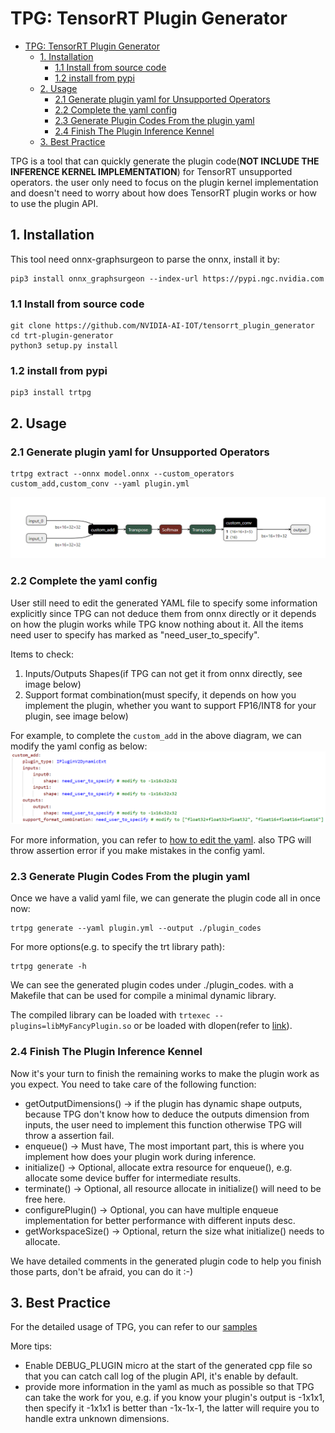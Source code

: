 # TPG: TensorRT Plugin Generator

- [TPG: TensorRT Plugin Generator](#tpg-tensorrt-plugin-generator)
  - [1. Installation](#1-installation)
    - [1.1 Install from source code](#11-install-from-source-code)
    - [1.2 install from pypi](#12-install-from-pypi)
  - [2. Usage](#2-usage)
    - [2.1 Generate plugin yaml for Unsupported Operators](#21-generate-plugin-yaml-for-unsupported-operators)
    - [2.2 Complete the yaml config](#22-complete-the-yaml-config)
    - [2.3 Generate Plugin Codes From the plugin yaml](#23-generate-plugin-codes-from-the-plugin-yaml)
    - [2.4 Finish The Plugin Inference Kennel](#24-finish-the-plugin-inference-kennel)
  - [3. Best Practice](#3-best-practice)

TPG is a tool that can quickly generate the plugin code(**NOT INCLUDE THE INFERENCE KERNEL IMPLEMENTATION**) for TensorRT unsupported operators. the user only need to focus on the plugin kernel implementation and doesn't need to worry about how does TensorRT plugin works or how to use the plugin API.
## 1. Installation

This tool need onnx-graphsurgeon to parse the onnx, install it by:
```
pip3 install onnx_graphsurgeon --index-url https://pypi.ngc.nvidia.com
```

### 1.1 Install from source code

```
git clone https://github.com/NVIDIA-AI-IOT/tensorrt_plugin_generator
cd trt-plugin-generator
python3 setup.py install
```

### 1.2 install from pypi

```
pip3 install trtpg
```

## 2. Usage

### 2.1 Generate plugin yaml for Unsupported Operators


```
trtpg extract --onnx model.onnx --custom_operators custom_add,custom_conv --yaml plugin.yml
```
![onnx.png](./doc/onnx.png)

### 2.2 Complete the yaml config

User still need to edit the generated YAML file to specify some information explicitly since TPG can not deduce them from onnx directly or it depends on how the plugin works while TPG know nothing about it. All the items need user to specify has marked as "need_user_to_specify".

Items to check:
1. Inputs/Outputs Shapes(if TPG can not get it from onnx directly, see image below)
2. Support format combination(must specify, it depends on how you implement the plugin, whether you want to support FP16/INT8 for your plugin, see image below)

For example, to complete the `custom_add` in the above diagram, we can modify the yaml config as below:
![config.png](./doc/config.png)

For more information, you can refer to [how to edit the yaml](./doc/edit_yaml_config.md). also TPG will throw assertion error if you make mistakes in the config yaml.

### 2.3 Generate Plugin Codes From the plugin yaml

Once we have a valid yaml file, we can generate the plugin code all in once now:

```
trtpg generate --yaml plugin.yml --output ./plugin_codes
```

For more options(e.g. to specify the trt library path):
```
trtpg generate -h
```

We can see the generated plugin codes under ./plugin_codes. with a Makefile that can be used for compile a minimal dynamic library.

The compiled library can be loaded with `trtexec --plugins=libMyFancyPlugin.so` or be loaded with dlopen(refer to [link](https://github.com/NVIDIA/TensorRT/blob/b55c4710ce01f076c26710a48879fcb2661be4a9/samples/common/common.h#L893)).

### 2.4 Finish The Plugin Inference Kennel

Now it's your turn to finish the remaining works to make the plugin work as you expect. You need to take care of the following function:
- getOutputDimensions() -> if the plugin has dynamic shape outputs, because TPG don't know how to deduce the outputs dimension from inputs, the user need to implement this function otherwise TPG will throw a assertion fail.
- enqueue() -> Must have, The most important part, this is where you implement how does your plugin work during inference.
- initialize() -> Optional, allocate extra resource for enqueue(), e.g. allocate some device buffer for intermediate results.
- terminate() -> Optional, all resource allocate in initialize() will need to be free here.
- configurePlugin() -> Optional, you can have multiple enqueue implementation for better performance with different inputs desc.
- getWorkspaceSize() -> Optional, return the size what initialize() needs to allocate.

We have detailed comments in the generated plugin code to help you finish those parts, don't be afraid, you can do it :-)

## 3. Best Practice

For the detailed usage of TPG, you can refer to our [samples](./samples/readme.md)

More tips:
- Enable DEBUG_PLUGIN micro at the start of the generated cpp file so that you can catch call log of the plugin API, it's enable by default.
- provide more information in the yaml as much as possible so that TPG can take the work for you, e.g. if you know your plugin's output is -1x1x1, then specify it -1x1x1 is better than -1x-1x-1, the latter will require you to handle extra unknown dimensions.

